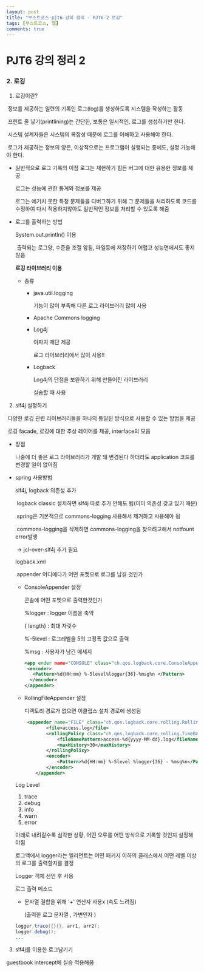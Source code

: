 ```yaml
---
layout: post
title: "부스트코스-pjt6 강의 정리 - PJT6-2 로깅"
tags: [부스트코스, 웹]
comments: true
---
```


# PJT6 강의 정리 2

### 2. 로깅

1) 로깅이란?

​	정보를 제공하는 일련의 기록인 로그(log)를 생성하도록 시스템을 작성하는 활동

​	프린트 줄 넣기(printlining)는 간단한, 보통은 일시적인, 로그를 생성하기만 한다.

​	시스템 설계자들은 시스템의 복잡성 때문에 로그를 이해하고 사용해야 한다.

​	로그가 제공하는 정보의 양은, 이상적으로는 프로그램이 실행되는 중에도, 설정 가능해야 한다.

- 일반적으로 로그 기록의 이점
   로그는 재현하기 힘든 버그에 대한 유용한 정보를 제공

   로그는 성능에 관한 통계와 정보를 제공

  로그는 예기치 못한 특정 문제들을 디버그하기 위해 그 문제들을 처리하도록 코드를 수정하여 다시 적용하지않아도 일반적인 정보를 처리할 수 있도록 해줌

- 로그를 출력하는 방법

  System.out.println() 이용

  ​	출력되는 로그양, 수준을 조절 암됨, 파일등에 저장하기 어렵고 성능면에서도 좋지 않음

  **로깅 라이브러리 이용** 

  - 종류

    - java.util.logging

      기능이 많이 부족해 다른 로그 라이브러리 많이 사용 

    - Apache Commons logging

    - Log4j 

      아파치 재단 제공

      로그 라이브러리에서 많이 사용!!

    - Logback

      Log4j의 단점을 보완하기 위해 만들어진 라이브러리

      실습할 때 사용

  

2) slf4j 설정하기

​	다양한 로깅 관련 라이브러리들을 하나의 통일된 방식으로 사용할 수 있는 방법을 제공

​	로깅 facade, 로깅에 대한 추상 레이어를 제공, interface의 모음

 - 장점 

   나중에 더 좋은 로그 라이브러리가 개발 돼 변경된다 하더라도 application 코드를 변경할 일이 없어짐

- spring 사용방법

  slf4j, logback 의존성 추가 

  ​	logback classic 설치하면 slf4j 따로 추가 안해도 됨(이미 의존성 갖고 있기 때문)

  ​	spring은 기본적으로 commons-logging 사용해서 제거하고 사용해야 됨

  ​	commons-logging을 삭제하면 commons-logging을 찾으려고해서 notfount error발생 

  ​	-> jcl-over-slf4j 추가 필요

  logback.xml

  ​	appender 어디에다가 어떤 포멧으로 로그를 남길 것인가

   - ConsoleAppender 설정 

     콘솔에 어떤 포멧으로 출력한것인가

     %logger : logger 이름을 축약 

     { length} :  최대 자릿수

     %-5level : 로그레벨을 5의 고정폭 값으로 출력

     %msg : 사용자가 남긴 메세지

     ```xml
     <app ender name="CONSOLE" class="ch.qos.logback.core.ConsoleAppender">
      <encoder>
       	<Pattern>%d{HH:mm} %-5level%logger{36}-%msg%n </Pattern>
       </encoder>
     </appender>
     ```

  - RollingFileAppender 설정

    디렉토리 경로가 없으면 이클립스 설치 경로에 생성됨

    ```xml
     <appender name="FILE" class="ch.qos.logback.core.rolling.RollingFileAppender">
            <file>access.log</file>
            <rollingPolicy class="ch.qos.logback.core.rolling.TimeBasedRollingPolicy">
                <fileNamePattern>access-%d{yyyy-MM-dd}.log</fileNamePattern>
                <maxHistory>30</maxHistory>
            </rollingPolicy>
            <encoder>
                <Pattern>%d{HH:mm} %-5level %logger{36} - %msg%n</Pattern>
            </encoder>
        </appender>
    
    
    ```

    

  Log Level

  1. trace
  2. debug
  3. info
  4. warn
  5. error

  아래로 내려갈수록 심각한 상황, 어떤 오류를 어떤 방식으로 기록할 것인지 설정해야됨

  로그백에서 logger라는 엘리먼트는 어떤 패키지 이하의 클래스에서 어떤 레벨 이상의 로그를 출력할지를 결정

  

  Logger 객체 선언 후 사용

    

  로그 출력 메소드

  - 문자열 결합을 위해 '+' 연산자 사용x (속도 느려짐)

    (출력한 로그 문자열 , 가변인자 )

  ```java
  logger.trace({}{}, arr1, arr2);
  logger.debug();
  ...
  ```

  



3) slf4j를 이용한 로그남기기

guestbook intercept에 실습 적용해봄























